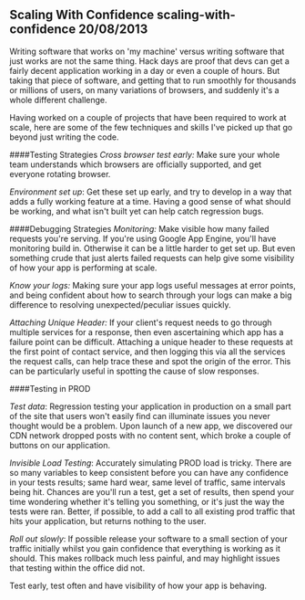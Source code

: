 Scaling With Confidence
scaling-with-confidence
20/08/2013
---
Writing software that works on 'my machine' versus writing software that just works are not the same thing. Hack days are proof that
devs can get a fairly decent application working in a day or even a couple of hours. But taking that piece of software, and
getting that to run smoothly for thousands or millions of users, on many variations of browsers, and suddenly it's a whole
different challenge.

Having worked on a couple of projects that have been required to work at scale, here are some of the few techniques and skills
I've picked up that go beyond just writing the code.


####Testing Strategies
*Cross browser test early:* Make sure your whole team understands which browsers are officially supported, and get everyone
rotating browser.

*Environment set up*: Get these set up early, and try to develop in a way that adds a fully working feature at a time.
Having a good sense of what should be working, and what isn't built yet can help catch regression bugs.


####Debugging Strategies
*Monitoring:* Make visible how many failed requests you're serving. If you're using Google App Engine, you'll have monitoring build in.
Otherwise it can be a little harder to get set up. But even something crude that just alerts failed requests can help give
some visibility of how your app is performing at scale.

*Know your logs:* Making sure your app logs useful messages at error points, and being confident about how to search through
your logs can make a big difference to resolving unexpected/peculiar issues quickly.

*Attaching Unique Header:* If your client's request needs to go through multiple services for a response, then even ascertaining
which app has a failure point can be difficult. Attaching a unique header to these requests at the first point of contact service,
and then logging this via all the services the request calls, can help trace these and spot the origin of the error. This can be
particularly useful in spotting the cause of slow responses.


####Testing in PROD

*Test data*: Regression testing your application in production on a small part of the site that users won't easily find can
illuminate issues you never thought would be a problem. Upon launch of a new app, we discovered our CDN network dropped posts with no content sent, which broke a couple of
buttons on our application.

*Invisible Load Testing*: Accurately simulating PROD load is tricky. There are so many variables to keep
consistent before you can have any confidence in your tests results; same hard wear, same level of traffic, same intervals
being hit. Chances are you'll run a test, get a set of results, then spend your time wondering whether it's telling you something,
or it's just the way the tests were ran. Better, if possible, to add a call to all existing prod traffic that hits your
application, but returns nothing to the user.

*Roll out slowly*: If possible release your software to a small section of your traffic initially whilst you gain confidence that
everything is working as it should. This makes rollback much less painful, and may highlight issues that testing within the office did not.


Test early, test often and have visibility of how your app is behaving.
